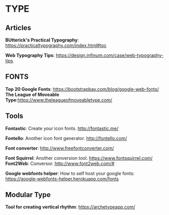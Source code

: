 # TYPE
## Articles
**BUtterick's Practical Typography**: https://practicaltypography.com/index.html#toc

**Web Typography Tips**: https://design.infinum.com/case/web-typography-tips

## FONTS
**Top 20 Google Fonts**: https://bootstrapbay.com/blog/google-web-fonts/
**The League of Moveable Type**:https://www.theleagueofmoveabletype.com/

## Tools

**Fontastic**: Create your icon fonts. http://fontastic.me/

**Fontello**: Another icon font generator. http://fontello.com/

**Font converter**: http://www.freefontconverter.com/

**Font Squirrel**: Another conversion tool. https://www.fontsquirrel.com/
**Font2Web**: Conversor. http://www.font2web.com/#

**Google webfonts helper**: How to self host your google fonts: https://google-webfonts-helper.herokuapp.com/fonts

## Modular Type
**Tool for creating vertical rhythm**: https://archetypeapp.com/

